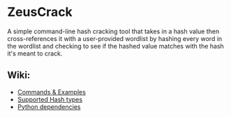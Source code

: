 # ZeusCrack
A simple command-line hash cracking tool that takes in a hash value then cross-references it with a user-provided wordlist by hashing every word in the wordlist and checking to see if the hashed value matches with the hash it's meant to crack.

## Wiki:
* [Commands & Examples](https://github.com/apacketofsweets/ZeusCrack/wiki/Commands-and-Examples)
* [Supported Hash types](https://github.com/apacketofsweets/ZeusCrack/wiki/Supported-Hash-Types)
* [Python dependencies](https://github.com/apacketofsweets/ZeusCrack/wiki/Python-dependencies)
